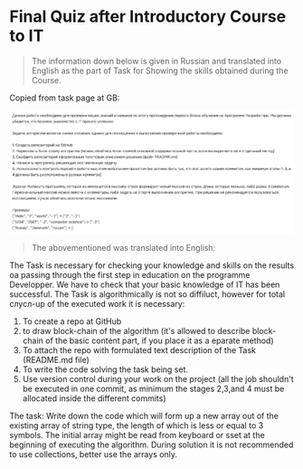 # Final Quiz after Introductory Course to IT
>The information down below is given in Russian and translated into English as the part of Task for Showing the skills obtained during the Course.

Copied from task page at GB:

![alt text](Screenshot-TaskRU.png)

>The abovementioned was translated into English:

The Task is necessary for checking your knowledge and skills on the results oа passing through the first step in education on the programme Developper. We have to check that your basic knowledge of IT has been successful.
The Task is algorithmically is not so diffiluct, however for total слусл-up of the executed work it is necessary:
1. To create a repo at GitHub
2. to draw block-chain of the algorithm (it's allowed to describe block-chain of the basic content part, if you place it as a eparate method)
3. To attach the repo with formulated text description of the Task (README.md file)
4. To write the code solving the task being set.
5. Use version control during your work on the project (all the job shouldn't be executed in one commit, as minimum the stages 2,3,and 4 must be allocated inside the different commits)

The task: Write down the code which will form up a new array out of the existing array of string type, the length of which is less or equal to 3 symbols. The initial array might be read from keyboard or sset at the beginning of executing the algorithm. During solution it is not recommended to use collections, better use the arrays only.